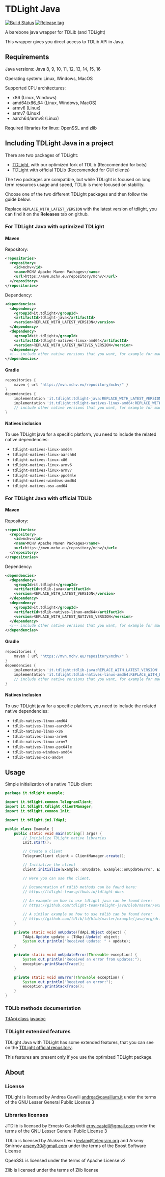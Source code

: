 TDLight Java
====================

[![Build Status](https://travis-ci.com/tdlight-team/tdlight-java-natives.svg?branch=master)](https://travis-ci.com/tdlight-team/tdlight-java-natives)
[![Release tag](https://img.shields.io/github/v/release/tdlight-team/tdlight-java.svg?include_prereleases)](https://github.com/tdlight-team/tdlight-java/releases)

A barebone java wrapper for TDLib (and TDLight)

This wrapper gives you direct access to TDLib API in Java.

## Requirements
Java versions: Java 8, 9, 10, 11, 12, 13, 14, 15, 16

Operating system: Linux, Windows, MacOS

Supported CPU architectures:
  - x86 (Linux, Windows)
  - amd64/x86_64 (Linux, Windows, MacOS)
  - armv6 (Linux)
  - armv7 (Linux)
  - aarch64/armv8 (Linux)

Required libraries for linux: OpenSSL and zlib

## Including TDLight Java in a project

There are two packages of TDLight:
  - [TDLight](#For-TDLight-Java-with-optimized-TDLight), with our optimized fork of TDLib (Reccomended for bots)
  - [TDLight with official TDLib](#For-TDLight-Java-with-official-TDLib) (Reccomended for GUI clients)

The two packages are compatible, but while TDLight is focused on long term resources usage and speed, TDLib is more focused on stability.

Choose one of the two different TDLight packages and then follow the guide below.

Replace `REPLACE_WITH_LATEST_VERSION` with the latest version of tdlight, you can find it on the **Releases** tab on github.
### For TDLight Java with optimized TDLight
#### Maven
Repository:
```xml
<repositories>
  <repository>
    <id>mchv</id>
    <name>MCHV Apache Maven Packages</name>
    <url>https://mvn.mchv.eu/repository/mchv/</url>
  </repository>
</repositories>
```
Dependency:
```xml
<dependencies>
  <dependency>
    <groupId>it.tdlight</groupId>
    <artifactId>tdlight-java</artifactId>
    <version>REPLACE_WITH_LATEST_VERSION</version>
  </dependency>
  <dependency>
    <groupId>it.tdlight</groupId>
    <artifactId>tdlight-natives-linux-amd64</artifactId>
    <version>REPLACE_WITH_LATEST_NATIVES_VERSION</version>
  </dependency>
  <!-- include other native versions that you want, for example for macos, windows, and other architectures here -->
</dependencies>
```
#### Gradle
```groovy
repositories {
    maven { url "https://mvn.mchv.eu/repository/mchv/" }
}
dependencies {
    implementation 'it.tdlight:tdlight-java:REPLACE_WITH_LATEST_VERSION'
    implementation 'it.tdlight:tdlight-natives-linux-amd64:REPLACE_WITH_LATEST_NATIVES_VERSION'
    // include other native versions that you want, for example for macos, windows, and other architectures here
}
```
#### Natives inclusion
To use TDLight java for a specific platform, you need to include the related native dependencies:
- `tdlight-natives-linux-amd64`
- `tdlight-natives-linux-aarch64`
- `tdlight-natives-linux-x86`
- `tdlight-natives-linux-armv6`
- `tdlight-natives-linux-armv7`
- `tdlight-natives-linux-ppc64le`
- `tdlight-natives-windows-amd64`
- `tdlight-natives-osx-amd64`

### For TDLight Java with official TDLib
#### Maven
Repository:
```xml
<repositories>
  <repository>
    <id>mchv</id>
    <name>MCHV Apache Maven Packages</name>
    <url>https://mvn.mchv.eu/repository/mchv/</url>
  </repository>
</repositories>
```
Dependency:
```xml
<dependencies>
  <dependency>
    <groupId>it.tdlight</groupId>
    <artifactId>tdlib-java</artifactId>
    <version>REPLACE_WITH_LATEST_VERSION</version>
  </dependency>
  <dependency>
    <groupId>it.tdlight</groupId>
    <artifactId>tdlib-natives-linux-amd64</artifactId>
    <version>REPLACE_WITH_LATEST_NATIVES_VERSION</version>
  </dependency>
  <!-- include other native versions that you want, for example for macos, windows, and other architectures here -->
</dependencies>
```
#### Gradle
```groovy
repositories {
    maven { url "https://mvn.mchv.eu/repository/mchv/" }
}
dependencies {
    implementation 'it.tdlight:tdlib-java:REPLACE_WITH_LATEST_VERSION'
    implementation 'it.tdlight:tdlib-natives-linux-amd64:REPLACE_WITH_LATEST_NATIVES_VERSION'
    // include other native versions that you want, for example for macos, windows, and other architectures here
}
```
#### Natives inclusion
To use TDLight java for a specific platform, you need to include the related native dependencies:
- `tdlib-natives-linux-amd64`
- `tdlib-natives-linux-aarch64`
- `tdlib-natives-linux-x86`
- `tdlib-natives-linux-armv6`
- `tdlib-natives-linux-armv7`
- `tdlib-natives-linux-ppc64le`
- `tdlib-natives-windows-amd64`
- `tdlib-natives-osx-amd64`

## Usage
Simple initialization of a native TDLib client
```java
package it.tdlight.example;

import it.tdlight.common.TelegramClient;
import it.tdlight.tdlight.ClientManager;
import it.tdlight.common.Init;

import it.tdlight.jni.TdApi;

public class Example {
    public static void main(String[] args) {
        // Initialize TDLight native libraries
        Init.start();

        // Create a client
        TelegramClient client = ClientManager.create();

        // Initialize the client
        client.initialize(Example::onUpdate, Example::onUpdateError, Example::onError);

        // Here you can use the client.

        // Documentation of tdlib methods can be found here:
        // https://tdlight-team.github.io/tdlight-docs
      
        // An example on how to use tdlight java can be found here:
        // https://github.com/tdlight-team/tdlight-java/blob/master/example/src/main/java/it.tdlight.example/Example.java

        // A similar example on how to use tdlib can be found here:
        // https://github.com/tdlib/td/blob/master/example/java/org/drinkless/tdlib/example/Example.java
    }

    private static void onUpdate(TdApi.Object object) {
        TdApi.Update update = (TdApi.Update) object;
        System.out.println("Received update: " + update);
    }

    private static void onUpdateError(Throwable exception) {
        System.out.println("Received an error from updates:");
        exception.printStackTrace();
    }

    private static void onError(Throwable exception) {
        System.out.println("Received an error:");
        exception.printStackTrace();
    }
}
```

### TDLib methods documentation
[TdApi class javadoc](https://tdlight-team.github.io/tdlight-docs)

### TDLight extended features
TDLight Java with TDLight has some extended features, that you can see on the [TDLight official repository](https://github.com/tdlight-team/tdlight).

This features are present only if you use the optimized TDLight package.

## About
### License
TDLight is licensed by Andrea Cavalli <andrea@cavallium.it> under the terms of the GNU Lesser General Public License 3

### Libraries licenses

JTDlib is licensed by Ernesto Castellotti <erny.castell@gmail.com> under the terms of the GNU Lesser General Public License 3

TDLib is licensed by Aliaksei Levin <levlam@telegram.org> and Arseny Smirnov <arseny30@gmail.com> under the terms of the Boost Software License				

OpenSSL is licensed under the terms of Apache License v2

Zlib is licensed under the terms of Zlib license
